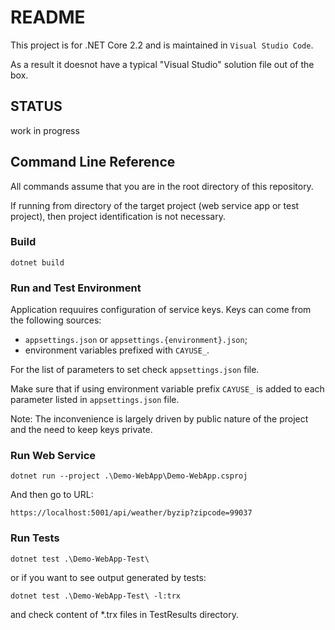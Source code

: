 # README

This project is for .NET Core 2.2 and is maintained in `Visual Studio Code`.

As a result it doesnot have a typical "Visual Studio" solution file out of the box.

## STATUS

work in progress

## Command Line Reference

All commands assume that you are in the root directory of this repository.

If running from directory of the target project (web service app or test project), then project identification is not necessary.

### Build

    dotnet build

### Run and Test Environment

Application requuires configuration of service keys.  Keys can come from the following sources:

* `appsettings.json` or `appsettings.{environment}.json`;
* environment variables prefixed with `CAYUSE_`.

For the list of parameters to set check `appsettings.json` file.  

Make sure that if using environment variable prefix `CAYUSE_` is added to each parameter listed in `appsettings.json` file.

Note: The inconvenience is largely driven by public nature of the project and the need to keep keys private.


### Run Web Service

    dotnet run --project .\Demo-WebApp\Demo-WebApp.csproj

And then go to URL:

    https://localhost:5001/api/weather/byzip?zipcode=99037

### Run Tests

    dotnet test .\Demo-WebApp-Test\

or if you want to see output generated by tests:

    dotnet test .\Demo-WebApp-Test\ -l:trx

and check content of *.trx files in TestResults directory.
